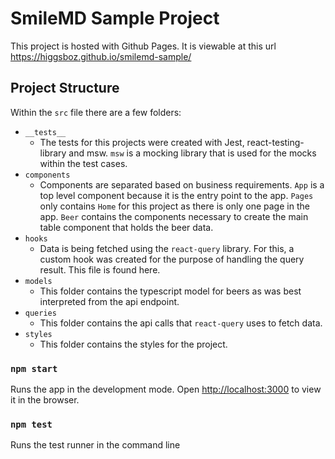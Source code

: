 # SmileMD Sample Project

This project is hosted with Github Pages. It is viewable at this url https://higgsboz.github.io/smilemd-sample/

## Project Structure

Within the `src` file there are a few folders:
* `__tests__`
  * The tests for this projects were created with Jest, react-testing-library and msw. `msw` is a mocking library that is used for the mocks within the test cases.
* `components`
  * Components are separated based on business requirements. `App` is a top level component because it is the entry point to the app. `Pages` only contains `Home` for this project as there is only one page in the app. `Beer` contains the components necessary to create the main table component that holds the beer data.
* `hooks`
  * Data is being fetched using the `react-query` library. For this, a custom hook was created for the purpose of handling the query result. This file is found here.
* `models`
  * This folder contains the typescript model for beers as was best interpreted from the api endpoint.
* `queries`
  * This folder contains the api calls that `react-query` uses to fetch data.
* `styles`
  * This folder contains the styles for the project.

### `npm start`

Runs the app in the development mode.
Open [http://localhost:3000](http://localhost:3000) to view it in the browser.

### `npm test`

Runs the test runner in the command line